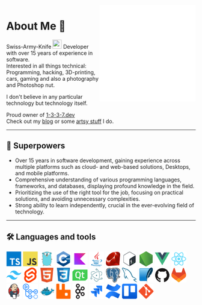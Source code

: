 <img src="assets/avatar.svg" align="right" />

# About Me 🤘

Swiss-Army-Knife <img src="https://user-images.githubusercontent.com/3527662/160848829-0c657859-38b9-4b79-9b05-3dd9c1ed8b44.png" width="24" height="24"> Developer with over 15 years of experience in software.  
Interested in all things technical: Programming, hacking, 3D-printing, cars, gaming and also a photography and Photoshop nut.  

I don't believe in any particular technology but technology itself.

Proud owner of [1-3-3-7.dev](https://1-3-3-7.dev)  
Check out my [blog](https://behind.flatspot.pictures) or some [artsy stuff](https://www.flatspot.pictures) I do.

---

## 💪 Superpowers

- Over 15 years in software development, gaining experience across multiple platforms such as cloud- and web-based solutions, Desktops, and mobile platforms.
- Comprehensive understanding of various programming languages, frameworks, and databases, displaying profound knowledge in the field.
- Prioritizing the use of the right tool for the job, focusing on practical solutions, and avoiding unnecessary complexities.
- Strong ability to learn independently, crucial in the ever-evolving field of technology.

---

## 🛠️ Languages and tools

<p>
<img src="https://raw.githubusercontent.com/devicons/devicon/master/icons/typescript/typescript-original.svg" title="TypeScript" alt="TypeScript" width="40" height="40"/>
<img src="https://raw.githubusercontent.com/devicons/devicon/master/icons/javascript/javascript-original.svg" title="JavaScript" alt="JavaScript" width="40" height="40"/>
<img src="https://raw.githubusercontent.com/devicons/devicon/master/icons/go/go-original.svg" title="Go" alt="Go" width="40" height="40"/>
<img src="https://raw.githubusercontent.com/devicons/devicon/master/icons/cplusplus/cplusplus-original.svg" title="CPP" alt="C++" width="40" height="40"/>  
<img src="https://raw.githubusercontent.com/devicons/devicon/master/icons/kotlin/kotlin-original.svg" title="Kotlin" alt="Kotlin" width="40" height="40"/>
<img src="https://raw.githubusercontent.com/devicons/devicon/master/icons/java/java-original.svg" title="Java" alt="Java" width="40" height="40"/>
<img src="https://raw.githubusercontent.com/devicons/devicon/master/icons/ruby/ruby-original.svg" title="Ruby" alt="Ruby" width="40" height="40"/>
<img src="https://raw.githubusercontent.com/devicons/devicon/master/icons/bash/bash-original.svg" title="Bash" alt="Bash" width="40" height="40"/>
<img src="https://raw.githubusercontent.com/devicons/devicon/master/icons/nodejs/nodejs-original.svg" title="NodeJS" alt="NodeJS" width="40" height="40"/>
<img src="https://raw.githubusercontent.com/devicons/devicon/master/icons/vuejs/vuejs-original.svg" title="VueJS" alt="VueJS" width="40" height="40"/>
<img src="https://raw.githubusercontent.com/devicons/devicon/master/icons/react/react-original.svg" title="ReactJS" alt="ReactJS" width="40" height="40"/>
<img src="https://raw.githubusercontent.com/devicons/devicon/master/icons/tailwindcss/tailwindcss-original.svg" title="TailwindCSS" alt="TailwindCSS" width="40" height="40"/>
<img src="https://raw.githubusercontent.com/devicons/devicon/master/icons/svelte/svelte-original.svg" title="Svelte" alt="Svelte" width="40" height="40"/>
<img src="https://raw.githubusercontent.com/devicons/devicon/master/icons/html5/html5-original.svg" title="HTML5" alt="HTML5" width="40" height="40"/>
<img src="https://raw.githubusercontent.com/devicons/devicon/master/icons/css3/css3-original.svg" title="CSS3" alt="CSS3" width="40" height="40"/>
<img src="https://raw.githubusercontent.com/devicons/devicon/master/icons/qt/qt-original.svg" title="QT" alt="QT" width="40" height="40"/>
<img src="https://raw.githubusercontent.com/devicons/devicon/master/icons/electron/electron-original.svg" title="Electron" alt="Electron" width="40" height="40"/>
<img src="https://raw.githubusercontent.com/devicons/devicon/master/icons/postgresql/postgresql-original.svg" title="PostgresSQL" alt="PostgresSQL" width="40" height="40"/>
<img src="https://raw.githubusercontent.com/devicons/devicon/master/icons/mysql/mysql-original.svg" title="MySQL" alt="MySQL" width="40" height="40"/>
<img src="https://raw.githubusercontent.com/devicons/devicon/master/icons/sqlite/sqlite-original.svg" title="SQLite" alt="SQLite" width="40" height="40"/>
<img src="https://raw.githubusercontent.com/devicons/devicon/master/icons/github/github-original.svg" title="GitHub" alt="GitHub" width="40" height="40"/>
<img src="https://raw.githubusercontent.com/devicons/devicon/master/icons/gitlab/gitlab-original.svg" title="GitLab" alt="GitLab" width="40" height="40"/>
<img src="https://raw.githubusercontent.com/devicons/devicon/master/icons/jenkins/jenkins-original.svg" title="Jenkins" alt="Jenkins" width="40" height="40"/>
<img src="https://raw.githubusercontent.com/devicons/devicon/master/icons/githubactions/githubactions-original.svg" title="GitHub Actions" alt="GitHub Actions" width="40" height="40"/>
<img src="https://raw.githubusercontent.com/devicons/devicon/master/icons/docker/docker-original.svg" title="Docker" alt="Docker" width="40" height="40"/>
<img src="https://raw.githubusercontent.com/devicons/devicon/master/icons/rabbitmq/rabbitmq-original.svg" title="RabbitMQ" alt="RabbitMQ" width="40" height="40"/>
<img src="https://raw.githubusercontent.com/devicons/devicon/master/icons/apachekafka/apachekafka-original.svg" title="Apache Kafka" alt="Apache Kafka" width="40" height="40"/>
<img src="https://raw.githubusercontent.com/devicons/devicon/master/icons/jira/jira-original.svg" title="Jira" alt="Jira" width="40" height="40"/>
<img src="https://raw.githubusercontent.com/devicons/devicon/master/icons/confluence/confluence-original.svg" title="Confluence" alt="Confluence" width="40" height="40"/>
<img src="https://raw.githubusercontent.com/devicons/devicon/master/icons/trello/trello-original.svg" title="Trello" alt="Trello" width="40" height="40"/>
<img src="https://raw.githubusercontent.com/devicons/devicon/master/icons/git/git-original.svg" title="Git" alt="Git" width="40" height="40"/>
</p>
